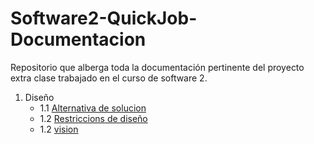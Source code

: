 # Software2-QuickJob-Documentacion

Repositorio que alberga toda la documentación pertinente del proyecto extra clase trabajado en el curso de software 2.

 1. Diseño
    - 1.1 [Alternativa de solucion](https://github.com/goku2014/Trabajo/tree/main/Desing-high-level/Alternativa-de-solucion)
    - 1.2 [Restriccions de diseño](https://github.com/goku2014/Trabajo/tree/main/Desing-high-level/Restricciones-del-dise%C3%B1o)
    - 1.2 [vision](https://github.com/goku2014/Trabajo/tree/main/Desing-high-level/vision)
